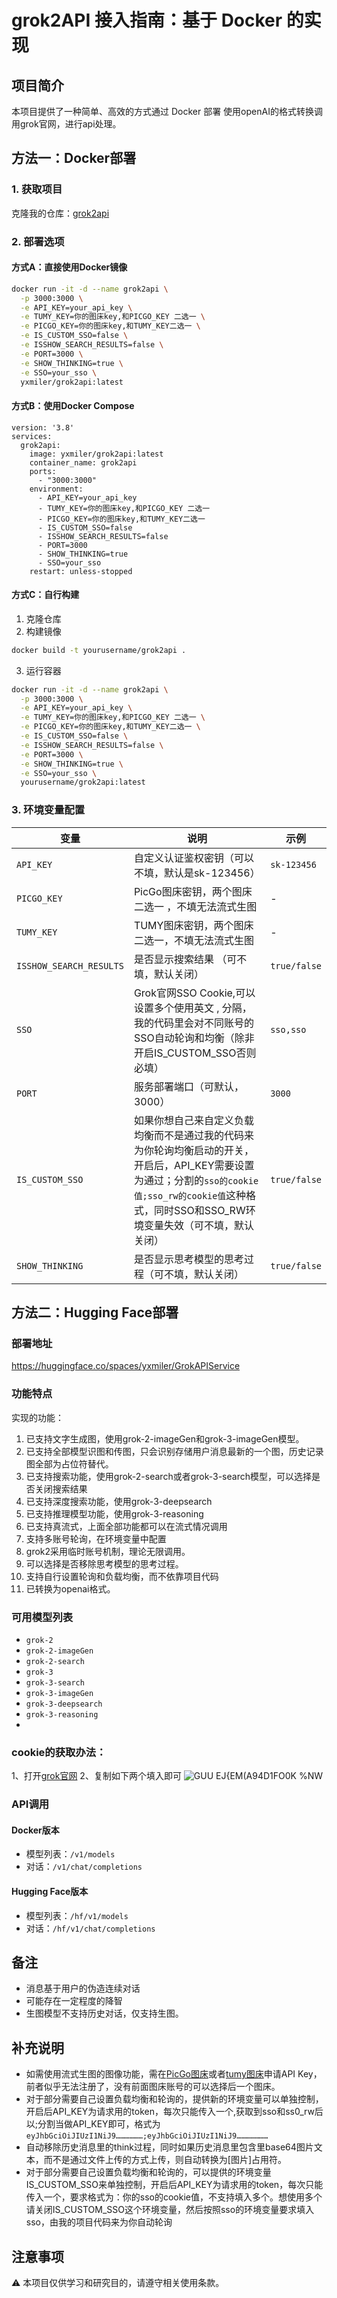
# grok2API 接入指南：基于 Docker 的实现

## 项目简介
本项目提供了一种简单、高效的方式通过 Docker 部署 使用openAI的格式转换调用grok官网，进行api处理。
## 方法一：Docker部署

### 1. 获取项目
克隆我的仓库：[grok2api](https://github.com/xLmiler/grok2api)
### 2. 部署选项

#### 方式A：直接使用Docker镜像
```bash
docker run -it -d --name grok2api \
  -p 3000:3000 \
  -e API_KEY=your_api_key \
  -e TUMY_KEY=你的图床key,和PICGO_KEY 二选一 \
  -e PICGO_KEY=你的图床key,和TUMY_KEY二选一 \
  -e IS_CUSTOM_SSO=false \
  -e ISSHOW_SEARCH_RESULTS=false \
  -e PORT=3000 \
  -e SHOW_THINKING=true \
  -e SSO=your_sso \
  yxmiler/grok2api:latest
```

#### 方式B：使用Docker Compose
````artifact
version: '3.8'
services:
  grok2api:
    image: yxmiler/grok2api:latest
    container_name: grok2api
    ports:
      - "3000:3000"
    environment:
      - API_KEY=your_api_key
      - TUMY_KEY=你的图床key,和PICGO_KEY 二选一
      - PICGO_KEY=你的图床key,和TUMY_KEY二选一
      - IS_CUSTOM_SSO=false
      - ISSHOW_SEARCH_RESULTS=false
      - PORT=3000
      - SHOW_THINKING=true
      - SSO=your_sso
    restart: unless-stopped
````

#### 方式C：自行构建
1. 克隆仓库
2. 构建镜像
```bash
docker build -t yourusername/grok2api .
```
3. 运行容器
```bash
docker run -it -d --name grok2api \
  -p 3000:3000 \
  -e API_KEY=your_api_key \
  -e TUMY_KEY=你的图床key,和PICGO_KEY 二选一 \
  -e PICGO_KEY=你的图床key,和TUMY_KEY二选一 \
  -e IS_CUSTOM_SSO=false \
  -e ISSHOW_SEARCH_RESULTS=false \
  -e PORT=3000 \
  -e SHOW_THINKING=true \
  -e SSO=your_sso \
  yourusername/grok2api:latest
```

### 3. 环境变量配置

|变量 | 说明 | 示例|
|--- | --- | ---|
|`API_KEY` | 自定义认证鉴权密钥（可以不填，默认是sk-123456） | `sk-123456`|
|`PICGO_KEY` | PicGo图床密钥，两个图床二选一 ，不填无法流式生图 | -|
|`TUMY_KEY` | TUMY图床密钥，两个图床二选一，不填无法流式生图| -|
|`ISSHOW_SEARCH_RESULTS` | 是否显示搜索结果 （可不填，默认关闭） | `true/false`|
|`SSO` | Grok官网SSO Cookie,可以设置多个使用英文 , 分隔，我的代码里会对不同账号的SSO自动轮询和均衡（除非开启IS_CUSTOM_SSO否则必填） | `sso,sso`|
|`PORT` | 服务部署端口（可默认，3000） | `3000`|
|`IS_CUSTOM_SSO` | 如果你想自己来自定义负载均衡而不是通过我的代码来为你轮询均衡启动的开关，开启后，API_KEY需要设置为通过；分割的```sso的cookie值;sso_rw的cookie值```这种格式，同时SSO和SSO_RW环境变量失效（可不填，默认关闭） | `true/false`|
|`SHOW_THINKING` | 是否显示思考模型的思考过程（可不填，默认关闭） | `true/false`|

## 方法二：Hugging Face部署

### 部署地址
https://huggingface.co/spaces/yxmiler/GrokAPIService

### 功能特点
实现的功能：
1. 已支持文字生成图，使用grok-2-imageGen和grok-3-imageGen模型。
2. 已支持全部模型识图和传图，只会识别存储用户消息最新的一个图，历史记录图全部为占位符替代。
3. 已支持搜索功能，使用grok-2-search或者grok-3-search模型，可以选择是否关闭搜索结果
4. 已支持深度搜索功能，使用grok-3-deepsearch
5. 已支持推理模型功能，使用grok-3-reasoning
6. 已支持真流式，上面全部功能都可以在流式情况调用
7. 支持多账号轮询，在环境变量中配置
8. grok2采用临时账号机制，理论无限调用。
9. 可以选择是否移除思考模型的思考过程。
10. 支持自行设置轮询和负载均衡，而不依靠项目代码
11. 已转换为openai格式。

### 可用模型列表
- `grok-2`
- `grok-2-imageGen`
- `grok-2-search`
- `grok-3`
- `grok-3-search`
- `grok-3-imageGen`
- `grok-3-deepsearch`
- `grok-3-reasoning`
- 
### cookie的获取办法：
1、打开[grok官网](https://grok.com/)
2、复制如下两个填入即可
![GUU EJ{EM(A94D1FO0K %NW](https://github.com/user-attachments/assets/5491cc30-d17d-48f1-aeea-e6e710046380)


### API调用

#### Docker版本
- 模型列表：`/v1/models`
- 对话：`/v1/chat/completions`

#### Hugging Face版本
- 模型列表：`/hf/v1/models`
- 对话：`/hf/v1/chat/completions`

## 备注
- 消息基于用户的伪造连续对话
- 可能存在一定程度的降智
- 生图模型不支持历史对话，仅支持生图。
## 补充说明
- 如需使用流式生图的图像功能，需在[PicGo图床](https://www.picgo.net/)或者[tumy图床](https://tu.my/)申请API Key，前者似乎无法注册了，没有前面图床账号的可以选择后一个图床。
- 对于部分需要自己设置负载均衡和轮询的，提供新的环境变量可以单独控制，开启后API_KEY为请求用的token，每次只能传入一个,获取到sso和ss0_rw后以;分割当做API_KEY即可，格式为 ```eyJhbGciOiJIUzI1NiJ9………………;eyJhbGciOiJIUzI1NiJ9…………………```
- 自动移除历史消息里的think过程，同时如果历史消息里包含里base64图片文本，而不是通过文件上传的方式上传，则自动转换为[图片]占用符。
- 对于部分需要自己设置负载均衡和轮询的，可以提供的环境变量IS_CUSTOM_SSO来单独控制，开启后API_KEY为请求用的token，每次只能传入一个，要求格式为：你的sso的cookie值，不支持填入多个。想使用多个请关闭IS_CUSTOM_SSO这个环境变量，然后按照sso的环境变量要求填入sso，由我的项目代码来为你自动轮询

## 注意事项
⚠️ 本项目仅供学习和研究目的，请遵守相关使用条款。

